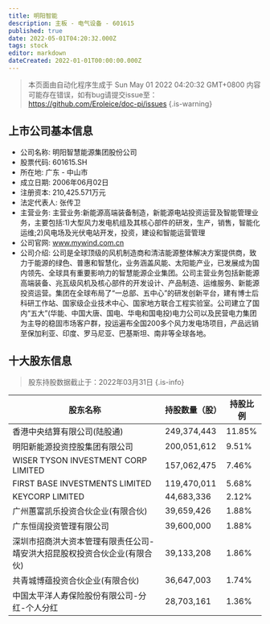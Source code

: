 ```yaml
---
title: 明阳智能
description: 主板 - 电气设备 - 601615
published: true
date: 2022-05-01T04:20:32.000Z
tags: stock
editor: markdown
dateCreated: 2022-01-01T00:00:00.000Z
---
```


> 本页面由自动化程序生成于 Sun May 01 2022 04:20:32 GMT+0800
> 内容可能存在错误，如有bug请提交issue至：https://github.com/Eroleice/doc-pi/issues
{.is-warning}

## 上市公司基本信息
- 公司名称: 明阳智慧能源集团股份公司
- 股票代码: 601615.SH
- 所在地: 广东 - 中山市
- 成立日期: 2006年06月02日
- 注册资本: 210,425.571万元
- 法定代表人: 张传卫
- 主营业务: 主营业务:新能源高端装备制造，新能源电站投资运营及智能管理业务，主要包括:1)大型风力发电机组及其核心部件的研发，生产，销售，智能化运维;2)风电场及光伏电站开发，投资，建设和智能运营管理
- 公司官网: www.mywind.com.cn
- 公司介绍: 公司是全球顶级的风机制造商和清洁能源整体解决方案提供商，致力于能源的绿色、普惠和智慧化，业务涵盖风能、太阳能产业，已发展成为国内领先、全球具有重要影响力的智慧能源企业集团。公司主营业务包括新能源高端装备、兆瓦级风机及核心部件的开发设计、产品制造、运维服务、新能源投资运营。集团在全球布局了“一总部、五中心”的研发创新平台，建有博士后科研工作站、国家级企业技术中心、国家地方联合工程实验室。公司建立了国内“五大”(华能、中国大唐、国电、华电和国电投)电力公司以及民营电力集团为主导的稳固市场客户群，投运遍布全国200多个风力发电场项目，产品远销至保加利亚、印度、罗马尼亚、巴基斯坦、南非等全球各地。


## 十大股东信息
> 股东持股数据截止于：2022年03月31日
{.is-info}

| 股东名称 | 持股数量（股） | 持股比例 |
| --- | --- | --- |
| 香港中央结算有限公司(陆股通) | 249,374,443 | 11.85% |
| 明阳新能源投资控股集团有限公司 | 200,051,612 | 9.51% |
| WISER TYSON INVESTMENT CORP LIMITED | 157,062,475 | 7.46% |
| FIRST BASE INVESTMENTS LIMITED | 119,470,011 | 5.68% |
| KEYCORP LIMITED | 44,683,336 | 2.12% |
| 广州蕙富凯乐投资合伙企业(有限合伙) | 39,659,426 | 1.88% |
| 广东恒阔投资管理有限公司 | 39,600,000 | 1.88% |
| 深圳市招商洪大资本管理有限责任公司-靖安洪大招昆股权投资合伙企业(有限合伙) | 39,133,208 | 1.86% |
| 共青城博蕴投资合伙企业(有限合伙) | 36,647,003 | 1.74% |
| 中国太平洋人寿保险股份有限公司-分红-个人分红 | 28,703,161 | 1.36% |




